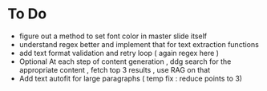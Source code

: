 # To Do
- figure out a method to set font color in master slide itself
- understand regex better and implement that for text extraction functions
- add text format validation and retry loop ( again regex here )
- Optional At each step of content generation , ddg search for the appropriate content , fetch top 3 results , use RAG on that
- Add text autofit for large paragraphs ( temp fix : reduce points to 3)